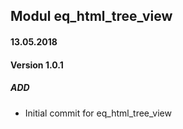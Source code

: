 ## Modul eq_html_tree_view

#### 13.05.2018
#### Version 1.0.1
##### ADD
- Initial commit for eq_html_tree_view
